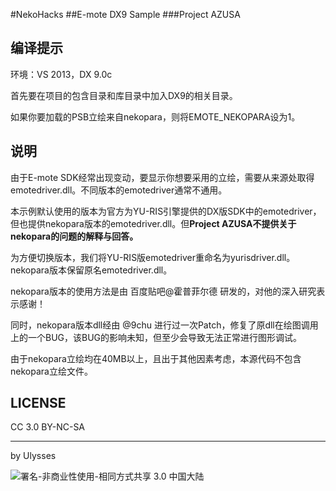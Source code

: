 #NekoHacks
##E-mote DX9 Sample
###Project AZUSA

## 编译提示 ##
环境：VS 2013，DX 9.0c

首先要在项目的包含目录和库目录中加入DX9的相关目录。

如果你要加载的PSB立绘来自nekopara，则将EMOTE_NEKOPARA设为1。

## 说明 ##
由于E-mote SDK经常出现变动，要显示你想要采用的立绘，需要从来源处取得emotedriver.dll。不同版本的emotedriver通常不通用。

本示例默认使用的版本为官方为YU-RIS引擎提供的DX版SDK中的emotedriver，但也提供nekopara版本的emotedriver.dll。但**Project AZUSA不提供关于nekopara的问题的解释与回答。**

为方便切换版本，我们将YU-RIS版emotedriver重命名为yurisdriver.dll。nekopara版本保留原名emotedriver.dll。

nekopara版本的使用方法是由 百度贴吧@霍普菲尔德 研发的，对他的深入研究表示感谢！

同时，nekopara版本dll经由 @9chu 进行过一次Patch，修复了原dll在绘图调用上的一个BUG，该BUG的影响未知，但至少会导致无法正常进行图形调试。

由于nekopara立绘均在40MB以上，且出于其他因素考虑，本源代码不包含nekopara立绘文件。

## LICENSE ##
CC 3.0 BY-NC-SA


----------
by Ulysses

![署名-非商业性使用-相同方式共享 3.0 中国大陆](http://i.creativecommons.org/l/by-nc-sa/3.0/88x31.png)